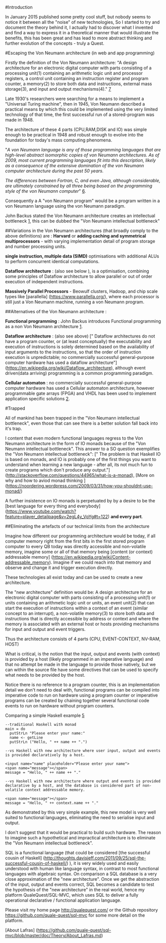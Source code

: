 #Introduction

In January 2015 published some pretty cool stuff, but nobody seems to notice it between all the "noise" of new technologies, So I started to try and document the theory behind it, I actually had to discover what I invented and find a way to express it in a theoretical manner that would illustrate the benefits, this has been great and has lead to more abstract thinking and further evolution of the concepts - truly a Quest.

#Escaping the Von Neumann architecture (in web and app programming)

Firstly the definition of the Von Neumann architecture: "A design architecture for an electronic digital computer with parts consisting of a processing unit(1) containing an arithmetic logic unit and processor registers, a control unit containing an instruction register and program counter, a memory(2) to store both data and instructions, external mass storage(3), and input and output mechanisms(4)." [7]

Late 1930's researchers were searching for a means to implement a "Universal Turing machine", then in 1945, Von Neumann described a practical means by which this could be implemented using the very limited technology of that time,  the first successful run of a stored-program was made in 1948.  

The architecture of these 4 parts (CPU,RAM,DISK and IO) was simple enough to be practical in 1948 and robust enough to evolve into the foundation for today's mass computing phenomena.

"*A von Neumann language is any of those programming languages that are high-level abstract isomorphic copies of von Neumann architectures. As of 2009, most current programming languages fit into this description, likely as a consequence of the extensive domination of the von Neumann computer architecture during the past 50 years.*

*The differences between Fortran, C, and even Java, although considerable, are ultimately constrained by all three being based on the programming style of the von Neumann computer*" [6].

Consequently a A "von Neumann program" would be a program written in a von Neumann language using the von Neumann paradigm.

John Backus stated the Von Neumann architecture creates an intellectual bottleneck [1], this can be dubbed the "Von Neumann intellectual bottleneck"

##Variations in the Von Neumann architectures (that broadly comply to the above definitions) are :
**Harvard** or **adding caching and symmetrical multiprocessors**  - with varying implementation detail of program storage and number processing units.

**single instruction, multiple data (SIMD)**  optimisations with additional ALUs to perform concurrent identical computations.

**Dataflow architecture** : (also see below ), is a optimisation, combining some principles of Dataflow architecture to allow parallel or out of order execution of independent instructions.

**Massively Parallel Processors** -  Beowulf clusters, Hadoop, and chip scale types like [parallella] (https://www.parallella.org/), where each processor is still just a Von Neumann machine, running a von Neumann program.


##Alternatives  of the Von Neumann architecture :

**Functional programming** : John Backus introduces Functional programming as a non Von Neumann architecture [1].

**Dataflow architecture** :  (also see above) [" Dataflow architectures do not have a program counter, or (at least conceptually) the executability and execution of instructions is solely determined based on the availability of input arguments to the instructions, so that the order of instruction execution is unpredictable; no commercially successful general-purpose computer hardware has used a dataflow architecture"] (https://en.wikipedia.org/wiki/Dataflow_architecture),  although event driven(data arriving) programming is a common programming paradigm.

**Cellular automaton** :  no commercially successful general-purpose computer hardware has used a Cellular automaton architecture, however programmable gate arrays (FPGA) and VHDL has been used to implement application specific solutions [2]. 



#Trapped

All of mankind has been trapped in the "Von Neumann intellectual bottleneck", even those that can see there is a better solution fall back into it's trap.

I content that even modern functional languages regress to the Von Neumann architecture in the form of IO monads because of the "Von Neumann intellectual bottleneck". This answer to a SO question exemplifies the "Von Neumann intellectual bottleneck":
[" The problem is that Haskell IO is based on monads, and IO is probably one of the first things you want to understand when learning a new language - after all, its not much fun to create programs which don't produce any output."] (http://stackoverflow.com/questions/44965/what-is-a-monad), [More on why and how to aviod monad thinking ] (https://noordering.wordpress.com/2009/03/31/how-you-shouldnt-use-monad/)

A further insistence on IO monads is perpetuated by by a desire to be the [best language for every thing and everybody] (https://www.youtube.com/watch?feature=player_detailpage&v=2egL4y_VpYg#t=122) **and every part**.


##Eliminating the artefacts of our technical limits from the architecture

Imagine how different our programming architecture would be today, if all computer memory right from the first bits in the first stored program computer to every QB today was directly accessible and non-volatile memory, imagine some or all of that memory being [content (or context) addressable memory] (https://en.wikipedia.org/wiki/Content-addressable_memory). Imagine if we could reach into that memory and observe and change it and trigger execution directly.

These technologies all exist today and can be used to create a new architecture.

The "new architecture" definition would be:
A design architecture for an electronic digital computer with parts consisting of a processing unit(1) or units containing an arithmetic logic unit or units, an event unit(2) that can start the execution of instructions within a context of an event (similar concept to an interrupt), a non-volatile memory(3) to store both data and instructions that is directly accessible by address or context and where the memory is associated with an external host or hosts providing mechanisms for input and output and event triggers.

Thus the architecture consists of 4 parts (CPU, EVENT-CONTEXT, NV-RAM, HOST) 

What is critical, is the notion that the input, output and events (with context) is provided by a host (likely programmed in an imperative language) and that no attempt be made in the language to provide those natively, but we can within the source file have some directives that can be used to specify what needs to be provided by the host. 

Notice there is no reference to a program counter, this is an implementation detail we don't need to deal with, functional programs can be compiled into imperative code to run on hardware using a program counter or imperative programs can be created by chaining together several functional code events to run on hardware without program counters.

Comparing a simple Haskell example [5]

	--traditional Haskell with monad
	main = do
	  putStrLn "Please enter your name:"
	  name <- getLine
	  putStrLn ("Hello, " ++ name ++ ".")

	--vs Haskell with new architecture where user input, output and events is provided declaratively by a host. 

	<input name="name" placeholder="Please enter your name">
	<span name="message"></span>
	message = "Hello, " ++ name ++ "."

	--vs Haskell with new architecture where output and events is provided declarative by a host, and the database is considered part of non-volatile context addressable memory.
	
	<span name="message"></span>
	message = "Hello, " ++ context.name ++ "."
	
As demonstrated by this very simple example, this new model is very well suited to functional languages, eliminating the need to serialise input and output.

I don't suggest that it would be practical to build such hardware. The reason to imagine such a hypothetical and impractical architecture is to eliminate the  "Von Neumann intellectual bottleneck".

SQL is a functional language (that could be considered [the successful cousin of Haskell] (http://thoughts.davisjeff.com/2011/09/25/sql-the-successful-cousin-of-haskell/) ), it is very widely used and easily understood with human like language syntax, in contrast to most functional languages with algebraic syntax. On comparison a SQL database is a very close approximation of the "new architecture". Once we get the abstraction of the input, output and events correct, SQL becomes a candidate to test the hypothesis of the "new architecture" in the real world, hence my platform QualeQuest/SQL-MVC, which uses SQL to deliver a fully operational declarative / functional application language.

Please visit my home page <http://qualequest.com/> or the Github repository <https://github.com/quale-quest/sql-mvc> for some more detail on the platform.

[About Lafras] (https://github.com/quale-quest/sql-mvc/blob/master/doc/Theory/About_Lafras.md)

[1]: https://web.stanford.edu/class/cs242/readings/backus.pdf "Can Programming Be Liberated from the Von Neumann Style?"
[2]: http://ieeexplore.ieee.org/xpl/articleDetails.jsp?reload=true&arnumber=4063250
[3]: https://en.wikipedia.org/wiki/Content-addressable_memory
[4]: http://thoughts.davisjeff.com/2011/09/25/sql-the-successful-cousin-of-haskell/
[5]: https://en.wikibooks.org/wiki/Haskell/Simple_input_and_output
[6]: https://en.wikipedia.org/wiki/Von_Neumann_programming_languages
[7]: https://en.wikipedia.org/wiki/Von_Neumann_architecture

